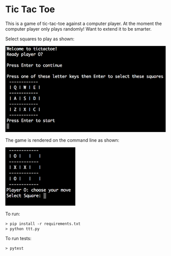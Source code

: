 # Tic Tac Toe

This is a game of tic-tac-toe against a computer player. At the moment the computer player only plays randomly! Want to extend it to be smarter.

Select squares to play as shown:

![Square selection](resources/square_selection.png)

The game is rendered on the command line as shown:

<img src=resources/game_play.png width=220>

To run:
```
> pip install -r requirements.txt
> python ttt.py
```

To run tests:
```
> pytest
```
